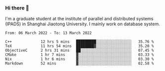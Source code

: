 ### Hi there 👋

I'm a graduate student at the institute of parallel and distributed systems (IPADS) in Shanghai Jiaotong University. I mainly work on database system.

<!--START_SECTION:waka-->

```text
From: 06 March 2022 - To: 13 March 2022

C++             12 hrs 5 mins   █████████░░░░░░░░░░░░░░░░   35.76 %
TeX             11 hrs 54 mins  ████████▓░░░░░░░░░░░░░░░░   35.20 %
ObjectiveC      2 hrs 31 mins   ██░░░░░░░░░░░░░░░░░░░░░░░   07.45 %
CMake           1 hr 7 mins     ▓░░░░░░░░░░░░░░░░░░░░░░░░   03.33 %
Nix             1 hr 6 mins     ▓░░░░░░░░░░░░░░░░░░░░░░░░   03.30 %
Markdown        52 mins         ▓░░░░░░░░░░░░░░░░░░░░░░░░   02.58 %
```

<!--END_SECTION:waka-->

<!--
**yqmmm/yqmmm** is a ✨ _special_ ✨ repository because its `README.md` (this file) appears on your GitHub profile.

Here are some ideas to get you started:

- 🔭 I’m currently working on ...
- 🌱 I’m currently learning ...
- 👯 I’m looking to collaborate on ...
- 🤔 I’m looking for help with ...
- 💬 Ask me about ...
- 📫 How to reach me: ...
- 😄 Pronouns: ...
- ⚡ Fun fact: ...
-->
